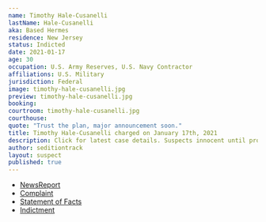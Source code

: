```yaml
---
name: Timothy Hale-Cusanelli
lastName: Hale-Cusanelli
aka: Based Hermes
residence: New Jersey
status: Indicted
date: 2021-01-17
age: 30
occupation: U.S. Army Reserves, U.S. Navy Contractor
affiliations: U.S. Military
jurisdiction: Federal
image: timothy-hale-cusanelli.jpg
preview: timothy-hale-cusanelli.jpg
booking: 
courtroom: timothy-hale-cusanelli.jpg
courthouse: 
quote: "Trust the plan, major announcement soon."
title: Timothy Hale-Cusanelli charged on January 17th, 2021
description: Click for latest case details. Suspects innocent until proven guilty.
author: seditiontrack
layout: suspect
published: true
---
```

- [NewsReport](https://www.app.com/story/news/crime/2021/01/17/timothy-louis-hale-cusanelli-colts-neck-man-military-contractor-capitol-pro-trump-mob/4199037001/)
- [Complaint](https://www.justice.gov/opa/page/file/1356061/download)
- [Statement of Facts](https://www.justice.gov/opa/page/file/1356066/download)
- [Indictment](https://www.courtlistener.com/recap/gov.uscourts.dcd.226943/gov.uscourts.dcd.226943.9.0_2.pdf)

